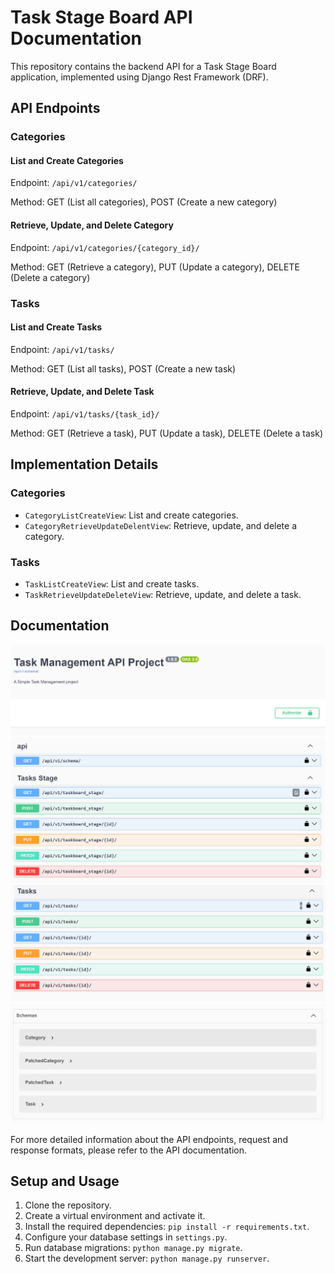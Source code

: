 # Task Stage Board API Documentation

This repository contains the backend API for a Task Stage Board application, implemented using Django Rest Framework (DRF).

## API Endpoints

### Categories

#### List and Create Categories

Endpoint: `/api/v1/categories/`

Method: GET (List all categories), POST (Create a new category)

#### Retrieve, Update, and Delete Category

Endpoint: `/api/v1/categories/{category_id}/`

Method: GET (Retrieve a category), PUT (Update a category), DELETE (Delete a category)

### Tasks

#### List and Create Tasks

Endpoint: `/api/v1/tasks/`

Method: GET (List all tasks), POST (Create a new task)

#### Retrieve, Update, and Delete Task

Endpoint: `/api/v1/tasks/{task_id}/`

Method: GET (Retrieve a task), PUT (Update a task), DELETE (Delete a task)

## Implementation Details

### Categories

- `CategoryListCreateView`: List and create categories.
- `CategoryRetrieveUpdateDelentView`: Retrieve, update, and delete a category.

### Tasks

- `TaskListCreateView`: List and create tasks.
- `TaskRetrieveUpdateDeleteView`: Retrieve, update, and delete a task.

## Documentation

![Documentation Screenshot](../Documentation/Screenshot_1.png)
![Documentation Screenshot](../Documentation/Screenshot_2.png)
![Documentation Screenshot](../Documentation/Screenshot_3.png)
![Documentation Screenshot](../Documentation/Screenshot4.png)

For more detailed information about the API endpoints, request and response formats, please refer to the API documentation.

## Setup and Usage

1. Clone the repository.
2. Create a virtual environment and activate it.
3. Install the required dependencies: `pip install -r requirements.txt`.
4. Configure your database settings in `settings.py`.
5. Run database migrations: `python manage.py migrate`.
6. Start the development server: `python manage.py runserver`.
